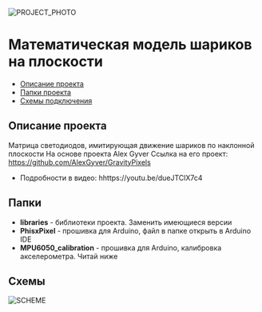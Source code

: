 ![PROJECT_PHOTO](https://github.com/zv0vano/PhisxPixel/blob/master/proj_img.jpg)
# Математическая модель шариков на плоскости
* [Описание проекта](#chapter-0)
* [Папки проекта](#chapter-1)
* [Схемы подключения](#chapter-2)

<a id="chapter-0"></a>
## Описание проекта
Матрица светодиодов, имитирующая движение шариков по наклонной плоскости
На основе проекта Alex Gyver
Ссылка на его проект: https://github.com/AlexGyver/GravityPixels
- Подробности в видео: hhttps://youtu.be/dueJTClX7c4

<a id="chapter-1"></a>
## Папки
- **libraries** - библиотеки проекта. Заменить имеющиеся версии
- **PhisxPixel** - прошивка для Arduino, файл в папке открыть в Arduino IDE
- **MPU6050_calibration** - прошивка для Arduino, калибровка акселерометра. Читай ниже


<a id="chapter-2"></a>
## Схемы
![SCHEME](https://github.com/zv0vano/PhisxPixel/blob/master/scheme.jpg)
